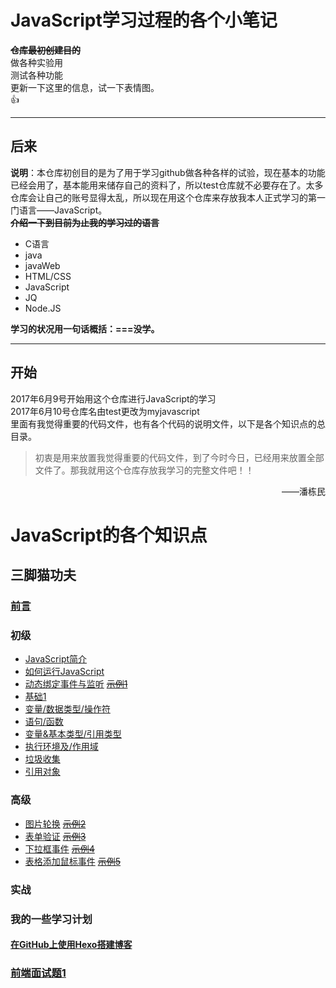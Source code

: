 # JavaScript学习过程的各个小笔记  

**~~仓库最初创建目的~~**  
做各种实验用  
测试各种功能  
更新一下这里的信息，试一下表情图。  
:+1:  

---
## 后来
**说明**：本仓库初创目的是为了用于学习github做各种各样的试验，现在基本的功能已经会用了，基本能用来储存自己的资料了，所以test仓库就不必要存在了。太多仓库会让自己的账号显得太乱，所以现在用这个仓库来存放我本人正式学习的第一门语言——JavaScript。    
~~**介绍一下到目前为止我的学习过的语言**~~  
- C语言  
- java  
- javaWeb  
- HTML/CSS  
- JavaScript  
- JQ  
- Node.JS  

**学习的状况用一句话概括：===没学。** 

--- 

## 开始
2017年6月9号开始用这个仓库进行JavaScript的学习  
2017年6月10号仓库名由test更改为myjavascript  
里面有我觉得重要的代码文件，也有各个代码的说明文件，以下是各个知识点的总目录。  
>初衷是用来放置我觉得重要的代码文件，到了今时今日，已经用来放置全部文件了。那我就用这个仓库存放我学习的完整文件吧！！   

<p align="right">——潘栋民</p>  

# JavaScript的各个知识点

## 三脚猫功夫  

### [前言]
### 初级
- [JavaScript简介]
- [如何运行JavaScript]
- [动态绑定事件与监听] ~~[示例1]~~
- [基础1]  
- [变量/数据类型/操作符]
- [语句/函数]  
- [变量&基本类型/引用类型]  
- [执行环境及/作用域]
- [垃圾收集]
- [引用对象]

### 高级
- [图片轮换] ~~[示例2]~~
- [表单验证] ~~[示例3]~~
- [下拉框事件] ~~[示例4]~~
- [表格添加鼠标事件] ~~[示例5]~~
### 实战  

### 我的一些学习计划  
#### [在GitHub上使用Hexo搭建博客]


### [前端面试题1]


<!-- 中转到其他文档的链接 -->
[动态绑定事件与监听]: onload.md
[前言]: markdown/foreword.md 
[JavaScript简介]: markdown/intro.md
[如何运行JavaScript]: markdown/runjs.md
[基础1]: markdown/basis.md
[变量/数据类型/操作符]: markdown/basis2.md
[语句/函数]: markdown/basis3.md  
[变量&基本类型/引用类型]: markdown/variable.md
[执行环境及/作用域]: markdown/scope.md
[垃圾收集]: markdown/garbage.md
[引用对象]: markdown/quote.md








[图片轮换]: markdown/changepic.md
[表单验证]: markdown/regcheck.md
[下拉框事件]: markdown/select.md
[表格添加鼠标事件]: markdown/tablemouse.md





[示例1]: https://allen151.github.io/myJavaScript/onload.html
[示例2]: https://allen151.github.io/myJavaScript/changepic.html
[示例3]: https://allen151.github.io/myJavaScript/html/regcheck.html
[示例4]: https://allen151.github.io/myJavaScript/html/select.html
[示例5]: https://allen151.github.io/myJavaScript/html/imooc-1.html


[在GitHub上使用Hexo搭建博客]: markdown/blog.md

[前端面试题1]: http://www.runoob.com/w3cnote/front-end-developer-questions-and-answers.html
